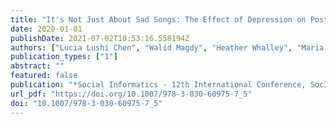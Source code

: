 ```yaml
---
title: "It's Not Just About Sad Songs: The Effect of Depression on Posting Lyrics and Quotes"
date: 2020-01-01
publishDate: 2021-07-02T10:53:16.558194Z
authors: ["Lucia Lushi Chen", "Walid Magdy", "Heather Whalley", "Maria Wolters"]
publication_types: ["1"]
abstract: ""
featured: false
publication: "*Social Informatics - 12th International Conference, SocInfo 2020, Pisa, Italy, October 6-9, 2020, Proceedings*"
url_pdf: "https://doi.org/10.1007/978-3-030-60975-7_5"
doi: "10.1007/978-3-030-60975-7_5"
---
```


